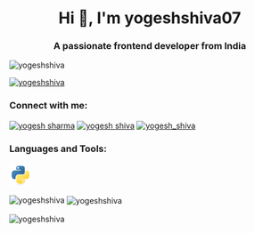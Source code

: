 <h1 align="center">Hi 👋, I'm yogeshshiva07</h1>
<h3 align="center">A passionate frontend developer from India</h3>

<p align="left"> <img src="https://komarev.com/ghpvc/?username=yogeshshiva&label=Profile%20views&color=0e75b6&style=flat" alt="yogeshshiva" /> </p>

<p align="left"> <a href="https://github.com/ryo-ma/github-profile-trophy"><img src="https://github-profile-trophy.vercel.app/?username=yogeshshiva" alt="yogeshshiva" /></a> </p>

<h3 align="left">Connect with me:</h3>
<p align="left">
<a href="https://linkedin.com/in/yogesh sharma" target="blank"><img align="center" src="https://raw.githubusercontent.com/rahuldkjain/github-profile-readme-generator/master/src/images/icons/Social/linked-in-alt.svg" alt="yogesh sharma" height="30" width="40" /></a>
<a href="https://fb.com/yogesh shiva" target="blank"><img align="center" src="https://raw.githubusercontent.com/rahuldkjain/github-profile-readme-generator/master/src/images/icons/Social/facebook.svg" alt="yogesh shiva" height="30" width="40" /></a>
<a href="https://instagram.com/yogesh_shiva" target="blank"><img align="center" src="https://raw.githubusercontent.com/rahuldkjain/github-profile-readme-generator/master/src/images/icons/Social/instagram.svg" alt="yogesh_shiva" height="30" width="40" /></a>
</p>

<h3 align="left">Languages and Tools:</h3>
<p align="left"> <a href="https://www.python.org" target="_blank" rel="noreferrer"> <img src="https://raw.githubusercontent.com/devicons/devicon/master/icons/python/python-original.svg" alt="python" width="40" height="40"/> </a> </p>

<p><img align="left" src="https://github-readme-stats.vercel.app/api/top-langs?username=yogeshshiva&show_icons=true&locale=en&layout=compact" alt="yogeshshiva" /></p>

<p>&nbsp;<img align="center" src="https://github-readme-stats.vercel.app/api?username=yogeshshiva&show_icons=true&locale=en" alt="yogeshshiva" /></p>

<p><img align="center" src="https://github-readme-streak-stats.herokuapp.com/?user=yogeshshiva&" alt="yogeshshiva" /></p>
